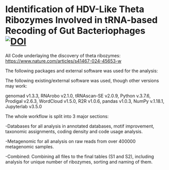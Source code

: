 # Identification of HDV-Like Theta Ribozymes Involved in tRNA-based Recoding of Gut Bacteriophages[![DOI](https://zenodo.org/badge/DOI/10.5281/zenodo.10299930.svg)](https://doi.org/10.5281/zenodo.10299930)


All Code underlaying the discovery of theta ribozymes: https://www.nature.com/articles/s41467-024-45653-w

The following packages and external software was used for the analysis:

The following existing/external software was used, though other versions may work: 

genomad v1.3.3, RNArobo v2.1.0, tRNAscan-SE v2.0.9, Python v.3.7.6, Prodigal v2.6.3,  WordCloud v1.5.0, R2R v1.0.6, pandas v1.0.3, NumPy v.1.18.1, Jupyterlab v3.5.0


The whole workflow is split into 3 major sections: 

-Databases for all analysis in annotated databases, motif improvement, taxonomic assignments, coding density and code usage analysis.

-Metagenomic for all analysis on raw reads from over 400000 metagenomic samples.

-Combined: Combining all files to the final tables (S1 and S2), including analysis for unique number of ribozymes, sorting and naming of them.
